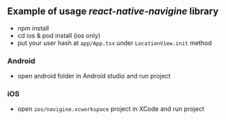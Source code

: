 ## Example of usage *react-native-navigine* library

* npm install
* cd ios & pod install (ios only)
* put your user hash at `app/App.tsx` under `LocationView.init` method

### Android
- open android folder in Android studio and run project

### iOS
- open `ios/navigine.xcworkspace` project in XCode and run project
